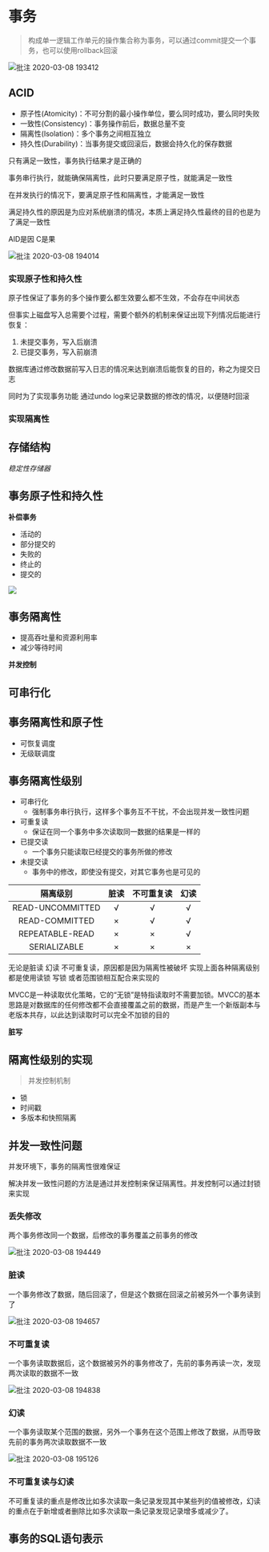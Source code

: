 # 事务

> 构成单一逻辑工作单元的操作集合称为事务，可以通过commit提交一个事务，也可以使用rollback回滚

![批注 2020-03-08 193412](/assets/批注%202020-03-08%20193412.png)

## ACID

- 原子性(Atomicity)：不可分割的最小操作单位，要么同时成功，要么同时失败
- 一致性(Consistency)：事务操作前后，数据总量不变
- 隔离性(Isolation)：多个事务之间相互独立
- 持久性(Durability)：当事务提交或回滚后，数据会持久化的保存数据

只有满足一致性，事务执行结果才是正确的

事务串行执行，就能确保隔离性，此时只要满足原子性，就能满足一致性

在并发执行的情况下，要满足原子性和隔离性，才能满足一致性

满足持久性的原因是为应对系统崩溃的情况，本质上满足持久性最终的目的也是为了满足一致性

AID是因 C是果

![批注 2020-03-08 194014](/assets/批注%202020-03-08%20194014.png)

### 实现原子性和持久性

原子性保证了事务的多个操作要么都生效要么都不生效，不会存在中间状态

但事实上磁盘写入总需要个过程，需要个额外的机制来保证出现下列情况后能进行恢复：

1. 未提交事务，写入后崩溃
2. 已提交事务，写入前崩溃

数据库通过修改数据前写入日志的情况来达到崩溃后能恢复的目的，称之为提交日志

同时为了实现事务功能 通过undo log来记录数据的修改的情况，以便随时回滚

### 实现隔离性



## 存储结构

_稳定性存储器_

## 事务原子性和持久性

**补偿事务**

- 活动的
- 部分提交的
- 失败的
- 终止的
- 提交的

![](https://static.oschina.net/uploads/space/2018/0514/120548_mjP9_3403834.png)

## 事务隔离性

- 提高吞吐量和资源利用率
- 减少等待时间

**并发控制**

## 可串行化

## 事务隔离性和原子性

- 可恢复调度
- 无级联调度

## 事务隔离性级别

- 可串行化
  - 强制事务串行执行，这样多个事务互不干扰，不会出现并发一致性问题
- 可重复读
  - 保证在同一个事务中多次读取同一数据的结果是一样的
- 已提交读
  - 一个事务只能读取已经提交的事务所做的修改
- 未提交读
  - 事务中的修改，即使没有提交，对其它事务也是可见的

<table>
<thead>
<tr>
<th align="center">隔离级别</th>
<th align="center">脏读</th>
<th align="center">不可重复读</th>
<th align="center">幻读</th>
</tr>
</thead>
<tbody><tr>
<td align="center">READ-UNCOMMITTED</td>
<td align="center">√</td>
<td align="center">√</td>
<td align="center">√</td>
</tr>
<tr>
<td align="center">READ-COMMITTED</td>
<td align="center">×</td>
<td align="center">√</td>
<td align="center">√</td>
</tr>
<tr>
<td align="center">REPEATABLE-READ</td>
<td align="center">×</td>
<td align="center">×</td>
<td align="center">√</td>
</tr>
<tr>
<td align="center">SERIALIZABLE</td>
<td align="center">×</td>
<td align="center">×</td>
<td align="center">×</td>
</tr>
</tbody></table>

无论是脏读 幻读 不可重复读，原因都是因为隔离性被破坏 实现上面各种隔离级别都是使用读锁 写锁 或者范围锁相互配合来实现的

MVCC是一种读取优化策略，它的“无锁”是特指读取时不需要加锁。MVCC的基本思路是对数据库的任何修改都不会直接覆盖之前的数据，而是产生一个新版副本与老版本共存，以此达到读取时可以完全不加锁的目的

**脏写**

## 隔离性级别的实现

> 并发控制机制

- 锁
- 时间戳
- 多版本和快照隔离

## 并发一致性问题

并发环境下，事务的隔离性很难保证

解决并发一致性问题的方法是通过并发控制来保证隔离性。并发控制可以通过封锁来实现

### 丢失修改

两个事务修改同一个数据，后修改的事务覆盖之前事务的修改

![批注 2020-03-08 194449](/assets/批注%202020-03-08%20194449.png)

### 脏读

一个事务修改了数据，随后回滚了，但是这个数据在回滚之前被另外一个事务读到了

![批注 2020-03-08 194657](/assets/批注%202020-03-08%20194657.png)

### 不可重复读

一个事务读取数据后，这个数据被另外的事务修改了，先前的事务再读一次，发现两次读取的数据不一致

![批注 2020-03-08 194838](/assets/批注%202020-03-08%20194838.png)

### 幻读

一个事务读取某个范围的数据，另外一个事务在这个范围上修改了数据，从而导致先前的事务两次读取数据不一致

![批注 2020-03-08 195126](/assets/批注%202020-03-08%20195126.png)

### 不可重复读与幻读

不可重复读的重点是修改比如多次读取一条记录发现其中某些列的值被修改，幻读的重点在于新增或者删除比如多次读取一条记录发现记录增多或减少了。

## 事务的SQL语句表示
